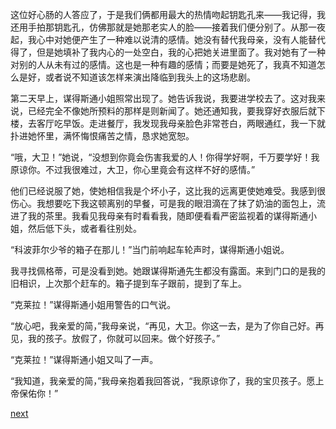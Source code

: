 
这位好心肠的人答应了，于是我们俩都用最大的热情吻起钥匙孔来——我记得，我还用手拍那钥匙孔，仿佛那就是她那老实人的脸——接着我们便分别了。从那一夜起，我心中对她便产生了一种难以说清的感情。她没有替代我母亲，没有人能替代得了，但是她填补了我内心的一处空白，我的心把她关进里面了。我对她有了一种对别的人从未有过的感情。这也是一种有趣的感情；而要是她死了，我真不知道怎么是好，或者说不知道该怎样来演出降临到我头上的这场悲剧。

第二天早上，谋得斯通小姐照常出现了。她告诉我说，我要进学校去了。这对我来说，已经完全不像她所预料的那样是则新闻了。她还通知我，要我穿好衣服后就下楼，去客厅吃早饭。走进餐厅，我发现我母亲脸色非常苍白，两眼通红，我一下就扑进她怀里，满怀悔恨痛苦之情，恳求她宽恕。

“哦，大卫！”她说，“没想到你竟会伤害我爱的人！你得学好啊，千万要学好！我原谅你。不过我很难过，大卫，你心里竟会有这样不好的感情。”

他们已经说服了她，使她相信我是个坏小子，这比我的远离更使她难受。我感到很伤心。我想要吃下我这顿离别的早餐，可是我的眼泪滴在了抹了奶油的面包上，流进了我的茶里。我看见我母亲有时看看我，随即便看看严密监视着的谋得斯通小姐，然后低下头，或者看往别处。

“科波菲尔少爷的箱子在那儿！”当门前响起车轮声时，谋得斯通小姐说。

我寻找佩格蒂，可是没看到她。她跟谋得斯通先生都没有露面。来到门口的是我的旧相识，上次那个赶车的。箱子提到车子跟前，提到了车上。

“克莱拉！”谋得斯通小姐用警告的口气说。

“放心吧，我亲爱的简，”我母亲说，“再见，大卫。你这一去，是为了你自己好。再见，我的孩子。放假了，你就可以回来。做个好孩子。”

“克莱拉！”谋得斯通小姐又叫了一声。

“我知道，我亲爱的简，”我母亲抱着我回答说，“我原谅你了，我的宝贝孩子。愿上帝保佑你！”

[next](page67)